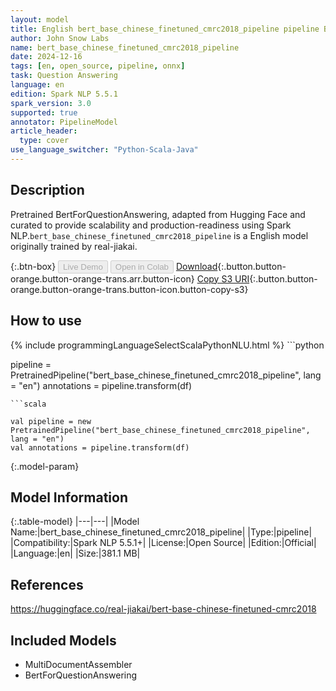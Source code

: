 ```yaml
---
layout: model
title: English bert_base_chinese_finetuned_cmrc2018_pipeline pipeline BertForQuestionAnswering from real-jiakai
author: John Snow Labs
name: bert_base_chinese_finetuned_cmrc2018_pipeline
date: 2024-12-16
tags: [en, open_source, pipeline, onnx]
task: Question Answering
language: en
edition: Spark NLP 5.5.1
spark_version: 3.0
supported: true
annotator: PipelineModel
article_header:
  type: cover
use_language_switcher: "Python-Scala-Java"
---
```


## Description

Pretrained BertForQuestionAnswering, adapted from Hugging Face and curated to provide scalability and production-readiness using Spark NLP.`bert_base_chinese_finetuned_cmrc2018_pipeline` is a English model originally trained by real-jiakai.

{:.btn-box}
<button class="button button-orange" disabled>Live Demo</button>
<button class="button button-orange" disabled>Open in Colab</button>
[Download](https://s3.amazonaws.com/auxdata.johnsnowlabs.com/public/models/bert_base_chinese_finetuned_cmrc2018_pipeline_en_5.5.1_3.0_1734338951428.zip){:.button.button-orange.button-orange-trans.arr.button-icon}
[Copy S3 URI](s3://auxdata.johnsnowlabs.com/public/models/bert_base_chinese_finetuned_cmrc2018_pipeline_en_5.5.1_3.0_1734338951428.zip){:.button.button-orange.button-orange-trans.button-icon.button-copy-s3}

## How to use



<div class="tabs-box" markdown="1">
{% include programmingLanguageSelectScalaPythonNLU.html %}
```python

pipeline = PretrainedPipeline("bert_base_chinese_finetuned_cmrc2018_pipeline", lang = "en")
annotations =  pipeline.transform(df)   

```
```scala

val pipeline = new PretrainedPipeline("bert_base_chinese_finetuned_cmrc2018_pipeline", lang = "en")
val annotations = pipeline.transform(df)

```
</div>

{:.model-param}
## Model Information

{:.table-model}
|---|---|
|Model Name:|bert_base_chinese_finetuned_cmrc2018_pipeline|
|Type:|pipeline|
|Compatibility:|Spark NLP 5.5.1+|
|License:|Open Source|
|Edition:|Official|
|Language:|en|
|Size:|381.1 MB|

## References

https://huggingface.co/real-jiakai/bert-base-chinese-finetuned-cmrc2018

## Included Models

- MultiDocumentAssembler
- BertForQuestionAnswering